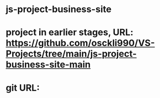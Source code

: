 # js-project-business-site
# project in earlier stages, URL: https://github.com/osckli990/VS-Projects/tree/main/js-project-business-site-main
# git URL: 